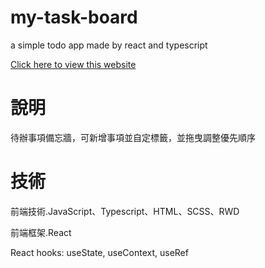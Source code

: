 # my-task-board

a simple todo app made by react and typescript

<a href="https://todo-taskwall.netlify.app/"> Click here to view this website</a>

# 說明

待辦事項備忘牆，可新增事項並自定標籤，並拖曳調整優先順序

# 技術

前端技術.JavaScript、Typescript、HTML、SCSS、RWD

前端框架.React

React hooks: useState, useContext, useRef
